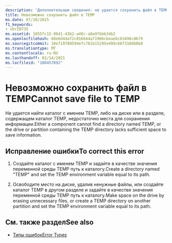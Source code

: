 ```yaml
---
description: 'Дополнительные сведения: не удается сохранить файл в TEMP'
title: Невозможно сохранить файл в TEMP
ms.date: 07/20/2015
f1_keywords:
- vbrID735
ms.assetid: 1055fc15-9641-43b2-a40c-a0a9fbbb34b2
ms.openlocfilehash: 68e6d4daf2c016644a71906cbeaebc63490c8679
ms.sourcegitcommit: 10e719780594efc781b15295e499c66f316068b8
ms.translationtype: MT
ms.contentlocale: ru-RU
ms.lasthandoff: 02/14/2021
ms.locfileid: "100457892"
---
```

# <a name="cannot-save-file-to-temp"></a><span data-ttu-id="00969-103">Невозможно сохранить файл в TEMP</span><span class="sxs-lookup"><span data-stu-id="00969-103">Cannot save file to TEMP</span></span>

<span data-ttu-id="00969-104">Не удается найти каталог с именем TEMP, либо на диске или в разделе, содержащем каталог TEMP, недостаточно места для сохранения информации.</span><span class="sxs-lookup"><span data-stu-id="00969-104">Either a component cannot find a directory named TEMP, or the drive or partition containing the TEMP directory lacks sufficient space to save information.</span></span>  
  
## <a name="to-correct-this-error"></a><span data-ttu-id="00969-105">Исправление ошибки</span><span class="sxs-lookup"><span data-stu-id="00969-105">To correct this error</span></span>  
  
1. <span data-ttu-id="00969-106">Создайте каталог с именем TEMP и задайте в качестве значения переменной среды TEMP путь к каталогу.</span><span class="sxs-lookup"><span data-stu-id="00969-106">Create a directory named "TEMP" and set the TEMP environment variable equal to its path.</span></span>  
  
2. <span data-ttu-id="00969-107">Освободите место на диске, удалив ненужные файлы, или создайте каталог TEMP в другом разделе и задайте в качестве значения переменной среды TEMP путь к каталогу.</span><span class="sxs-lookup"><span data-stu-id="00969-107">Make space on the drive by erasing unnecessary files, or create a TEMP directory on another partition and set the TEMP environment variable equal to its path.</span></span>  
  
## <a name="see-also"></a><span data-ttu-id="00969-108">См. также раздел</span><span class="sxs-lookup"><span data-stu-id="00969-108">See also</span></span>

- [<span data-ttu-id="00969-109">Типы ошибок</span><span class="sxs-lookup"><span data-stu-id="00969-109">Error Types</span></span>](../programming-guide/language-features/error-types.md)
